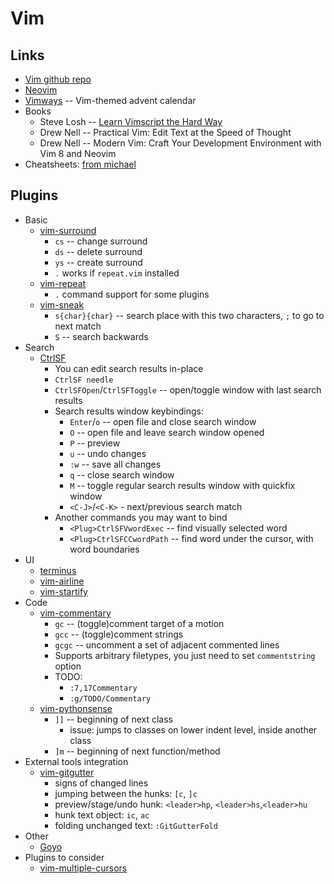 # Vim

## Links

* [Vim github repo](https://github.com/vim/vim)
* [Neovim](https://neovim.io/)
* [Vimways](https://vimways.org/) -- Vim-themed advent calendar
* Books
  * Steve Losh -- [Learn Vimscript the Hard Way](http://learnvimscriptthehardway.stevelosh.com/)
  * Drew Nell -- Practical Vim: Edit Text at the Speed of Thought
  * Drew Nell -- Modern Vim: Craft Your Development Environment with Vim 8 and Neovim
* Cheatsheets: [from michael](http://michael.peopleofhonoronly.com/vim/)

## Plugins

* Basic
  * [vim-surround](https://github.com/tpope/vim-surround)
    * `cs` -- change surround
    * `ds` -- delete surround
    * `ys` -- create surround
    * `.` works if `repeat.vim` installed
  * [vim-repeat](https://github.com/tpope/vim-repeat)
    * `.` command support for some plugins
  * [vim-sneak](https://github.com/justinmk/vim-sneak)
    * `s{char}{char}` -- search place with this two characters, `;` to go to next match
    * `S` -- search backwards
* Search
  * [CtrlSF](https://github.com/dyng/ctrlsf.vim)
    * You can edit search results in-place
    * `CtrlSF needle`
    * `CtrlSFOpen`/`CtrlSFToggle` -- open/toggle window with last search results
    * Search results window keybindings:
      * `Enter`/`o` -- open file and close search window
      * `O` -- open file and leave search window opened
      * `P` -- preview
      * `u` -- undo changes
      * `:w` -- save all changes
      * `q` -- close search window
      * `M` -- toggle regular search results window with quickfix window
      * `<C-J>`/`<C-K>` - next/previous search match
    * Another commands you may want to bind
      * `<Plug>CtrlSFVwordExec` -- find visually selected word
      * `<Plug>CtrlSFCCwordPath` -- find word under the cursor, with word boundaries
* UI
  * [terminus](https://github.com/wincent/terminus)
  * [vim-airline](https://github.com/vim-airline/vim-airline)
  * [vim-startify](https://github.com/mhinz/vim-startify)
* Code
  * [vim-commentary](https://github.com/tpope/vim-commentary)
    * `gc` -- (toggle)comment target of a motion
    * `gcc` -- (toggle)comment strings
    * `gcgc` -- uncomment a set of adjacent commented lines
    * Supports arbitrary filetypes, you just need to set `commentstring` option
    * TODO: 
      * `:7,17Commentary`
      * `:g/TODO/Commentary`
  * [vim-pythonsense](https://github.com/jeetsukumaran/vim-pythonsense)
    * `]]` -- beginning of next class
      * issue: jumps to classes on lower indent level, inside another class
    * `]m` -- beginning of next function/method
* External tools integration
  * [vim-gitgutter](https://github.com/airblade/vim-gitgutter)
    * signs of changed lines
    * jumping between the hunks: `[c`, `]c`
    * preview/stage/undo hunk: `<leader>hp`, `<leader>hs`,`<leader>hu`
    * hunk text object: `ic`, `ac`
    * folding unchanged text: `:GitGutterFold`
* Other
  * [Goyo](https://github.com/junegunn/goyo.vim)
* Plugins to consider    
  * [vim-multiple-cursors](https://github.com/terryma/vim-multiple-cursors)
